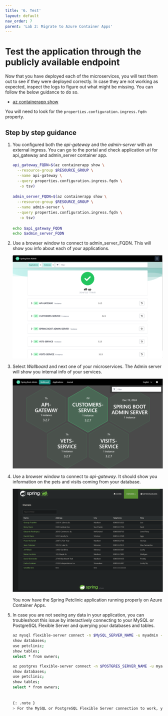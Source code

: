 ```yaml
---
title: '6. Test'
layout: default
nav_order: 7
parent: 'Lab 2: Migrate to Azure Container Apps'
---
```


# Test the application through the publicly available endpoint

Now that you have deployed each of the microservices, you will test them out to see if they were deployed correctly. In case they are not working as expected, inspect the logs to figure out what might be missing. You can follow the below guidance to do so.

- [az containerapp show](https://learn.microsoft.com/cli/azure/containerapp?view=azure-cli-latest#az-containerapp-show)

You will need to look for the `properties.configuration.ingress.fqdn` property.

## Step by step guidance

1. You configured both the _api-gateway_ and the _admin-server_ with an external ingress. You can go to the portal and check application url for api_gateway and admin_server container app.

   ```bash
   api_gateway_FQDN=$(az containerapp show \
     --resource-group $RESOURCE_GROUP \
     --name api-gateway \
     --query properties.configuration.ingress.fqdn \
      -o tsv)

   admin_server_FQDN=$(az containerapp show \
     --resource-group $RESOURCE_GROUP \
     --name admin-server \
     --query properties.configuration.ingress.fqdn \
      -o tsv)

   echo $api_gateway_FQDN
   echo $admin_server_FQDN
   ```

1. Use a browser window to connect to admin_server_FQDN. This will show you info about each of your applications.

   ![adminserver_applications](../../images/adminserver_applications.png)

1. Select _Wallboard_ and next one of your microservices. The Admin server will show you internal info of your services.

   ![adminserver_wallboard](../../images/adminserver_wallboard.png)

1. Use a browser window to connect to  _api-gateway_. It should show you information on the pets and visits coming from your database.

   ![petclinic_app](../../images/petclinic_app.png)

   You now have the Spring Petclinic application running properly on Azure Container Apps.

1. In case you are not seeing any data in your application, you can troubleshoot this issue by interactively connecting to your MySQL or PostgreSQL Flexible Server and querying your databases and tables.

   ```bash
   az mysql flexible-server connect -n $MySQL_SERVER_NAME -u myadmin -p $MySQL_ADMIN_PASSWORD --interactive
   show databases;
   use petclinic;
   show tables;
   select * from owners;
   ```

   ```bash
   az postgres flexible-server connect -n $POSTGRES_SERVER_NAME -u myadmin -p $POSTGRES_ADMIN_PASSWORD --interactive
   show databases;
   use petclinic;
   show tables;
   select * from owners;


   {: .note }
   > For the MySQL or PostgreSQL Flexible Server connection to work, you will need to have your local IP address added to the MySQL or PostgreSQL Flexible Server firewall.
